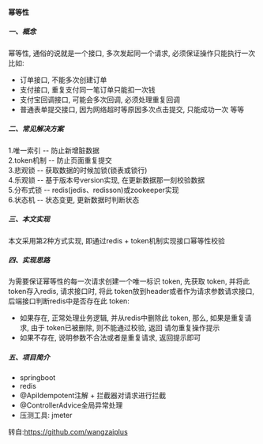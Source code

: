 #### 幂等性

##### 一、概念     
幂等性, 通俗的说就是一个接口, 多次发起同一个请求, 必须保证操作只能执行一次
比如:
- 订单接口, 不能多次创建订单
- 支付接口, 重复支付同一笔订单只能扣一次钱
- 支付宝回调接口, 可能会多次回调, 必须处理重复回调
- 普通表单提交接口, 因为网络超时等原因多次点击提交, 只能成功一次 等等 

##### 二、常见解决方案   
1.唯一索引 -- 防止新增脏数据   
2.token机制 -- 防止页面重复提交   
3.悲观锁 -- 获取数据的时候加锁(锁表或锁行)   
4.乐观锁 -- 基于版本号version实现, 在更新数据那一刻校验数据   
5.分布式锁 -- redis(jedis、redisson)或zookeeper实现   
6.状态机 -- 状态变更, 更新数据时判断状态   

##### 三、本文实现
本文采用第2种方式实现, 即通过redis + token机制实现接口幂等性校验

##### 四、实现思路
为需要保证幂等性的每一次请求创建一个唯一标识 token, 先获取 token, 并将此 token存入redis, 请求接口时, 将此 token放到header或者作为请求参数请求接口, 后端接口判断redis中是否存在此 token:
- 如果存在, 正常处理业务逻辑, 并从redis中删除此 token, 那么, 如果是重复请求, 由于 token已被删除, 则不能通过校验, 返回 请勿重复操作提示
- 如果不存在, 说明参数不合法或者是重复请求, 返回提示即可

##### 五、项目简介
- springboot
- redis
- @ApiIdempotent注解 + 拦截器对请求进行拦截
- @ControllerAdvice全局异常处理
- 压测工具: jmeter

转自:https://github.com/wangzaiplus